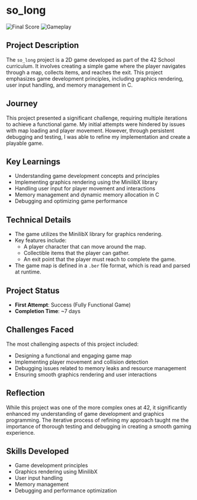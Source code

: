 # so_long

![Final Score](https://i.ibb.co/JcDjn4P/image.png)
![Gameplay](https://i.ibb.co/yyxNd4z/image.png)

## Project Description

The `so_long` project is a 2D game developed as part of the 42 School curriculum. It involves creating a simple game where the player navigates through a map, collects items, and reaches the exit. This project emphasizes game development principles, including graphics rendering, user input handling, and memory management in C.

## Journey

This project presented a significant challenge, requiring multiple iterations to achieve a functional game. My initial attempts were hindered by issues with map loading and player movement. However, through persistent debugging and testing, I was able to refine my implementation and create a playable game.

## Key Learnings

- Understanding game development concepts and principles
- Implementing graphics rendering using the MinilibX library
- Handling user input for player movement and interactions
- Memory management and dynamic memory allocation in C
- Debugging and optimizing game performance

## Technical Details

- The game utilizes the MinilibX library for graphics rendering.
- Key features include:
  - A player character that can move around the map.
  - Collectible items that the player can gather.
  - An exit point that the player must reach to complete the game.
- The game map is defined in a `.ber` file format, which is read and parsed at runtime.

## Project Status

- **First Attempt**: Success (Fully Functional Game)
- **Completion Time**: ~7 days

## Challenges Faced

The most challenging aspects of this project included:

- Designing a functional and engaging game map
- Implementing player movement and collision detection
- Debugging issues related to memory leaks and resource management
- Ensuring smooth graphics rendering and user interactions

## Reflection

While this project was one of the more complex ones at 42, it significantly enhanced my understanding of game development and graphics programming. The iterative process of refining my approach taught me the importance of thorough testing and debugging in creating a smooth gaming experience.

## Skills Developed

- Game development principles
- Graphics rendering using MinilibX
- User input handling
- Memory management
- Debugging and performance optimization
